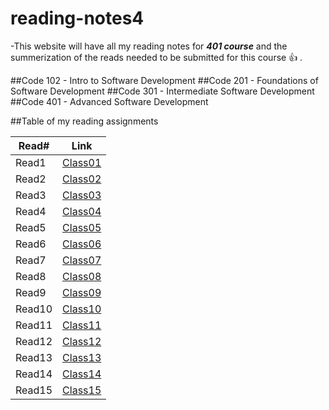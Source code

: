 # reading-notes4

-This website will have all my reading notes for ***401 course*** and the summerization of the reads needed to be submitted for this course 👍 .

##Code 102 - Intro to Software Development
##Code 201 - Foundations of Software Development
##Code 301 - Intermediate Software Development
##Code 401 - Advanced Software Development


##Table of my reading assignments

Read#   |  Link
-----------|-----------
Read1      | [Class01](https://aseelsamer.github.io/reading-notes/read01)
Read2      | [Class02](https://aseelsamer.github.io/reading-notes/read02)
Read3      | [Class03](https://aseelsamer.github.io/reading-notes/read03)
Read4      | [Class04](https://aseelsamer.github.io/reading-notes/read04)
Read5      | [Class05](https://aseelsamer.github.io/reading-notes/readme05)
Read6      | [Class06](https://aseelsamer.github.io/reading-notes/read06)
Read7      | [Class07](https://aseelsamer.github.io/reading-notes/read07)
Read8      | [Class08](https://aseelsamer.github.io/reading-notes/read07)
Read9      | [Class09](https://aseelsamer.github.io/reading-notes/read09)
Read10     | [Class10](https://aseelsamer.github.io/reading-notes/read10)
Read11     | [Class11](https://aseelsamer.github.io/reading-notes/read11)
Read12     | [Class12](https://aseelsamer.github.io/reading-notes/read12)
Read13     | [Class13](https://aseelsamer.github.io/reading-notes/read13)
Read14     | [Class14](https://aseelsamer.github.io/reading-notes/read14)
Read15     | [Class15](https://aseelsamer.github.io/reading-notes/read15)

